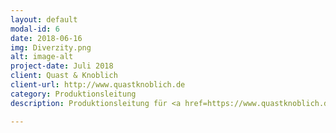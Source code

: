 ```yaml
---
layout: default
modal-id: 6
date: 2018-06-16
img: Diverzity.png
alt: image-alt
project-date: Juli 2018
client: Quast & Knoblich
client-url: http://www.quastknoblich.de
category: Produktionsleitung
description: Produktionsleitung für <a href=https://www.quastknoblich.de">Quast & Knoblich</a> bei "Diverzity" im Rahmen des Stadtprojekts Düsseldorf beim Impulse Festival 2018

---
```

